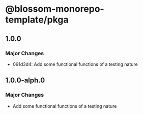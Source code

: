 # @blossom-monorepo-template/pkga

## 1.0.0

### Major Changes

- 091d3d4: Add some functional functions of a testing nature

## 1.0.0-alph.0

### Major Changes

- Add some functional functions of a testing nature
